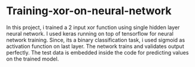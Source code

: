 # Training-xor-on-neural-network
In this project, i trained a 2 input xor function using single hidden layer neural network. I used keras running on top of tensorflow for neural network training. Since, its a binary classification task, i used sigmoid as activation function on last layer. The network trains and validates output perfectly. The test data is embedded inside the code for predicting values on the trained model.
